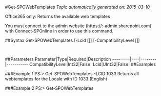 #Get-SPOWebTemplates
*Topic automatically generated on: 2015-03-10*

Office365 only: Returns the available web templates

You must connect to the admin website (https://:<tenant>-admin.sharepoint.com) with Connect-SPOnline in order to use this command. 

##Syntax
    Get-SPOWebTemplates [-Lcid [<UInt32>]] [-CompatibilityLevel [<Int32>]]

&nbsp;

##Parameters
Parameter|Type|Required|Description
---------|----|--------|-----------
CompatibilityLevel|Int32|False|
Lcid|UInt32|False|
##Examples

###Example 1
    PS:> Get-SPOWebTemplates -LCID 1033
Returns all webtemplates for the Locale with ID 1033 (English)

###Example 2
    PS:> Get-SPOWebTemplates

